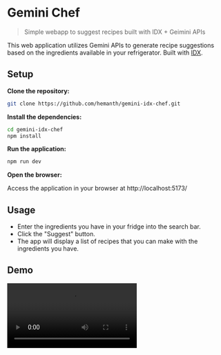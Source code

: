 # Gemini Chef
> Simple webapp to suggest recipes built with IDX + Geimini APIs

This web application utilizes Gemini APIs to generate recipe suggestions based on the ingredients available in your refrigerator. Built with [IDX](https://idx.dev/).

## Setup

__Clone the repository:__

```bash
git clone https://github.com/hemanth/gemini-idx-chef.git
```

__Install the dependencies:__

```bash
cd gemini-idx-chef
npm install
```

__Run the application:__

```bash
npm run dev
```

__Open the browser:__

Access the application in your browser at http://localhost:5173/

## Usage 

- Enter the ingredients you have in your fridge into the search bar.
- Click the "Suggest" button.
- The app will display a list of recipes that you can make with the ingredients you have.

## Demo 

![](./what-to-cook.mov)


